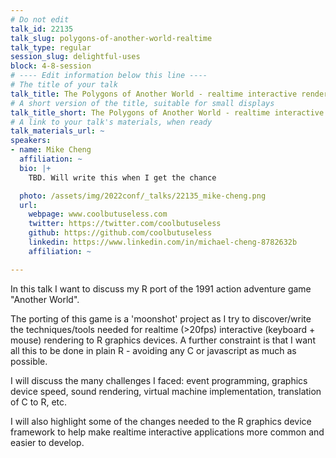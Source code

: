 ```yaml
---
# Do not edit
talk_id: 22135
talk_slug: polygons-of-another-world-realtime
talk_type: regular
session_slug: delightful-uses
block: 4-8-session
# ---- Edit information below this line ----
# The title of your talk
talk_title: The Polygons of Another World - realtime interactive rendering in R
# A short version of the title, suitable for small displays
talk_title_short: The Polygons of Another World - realtime interactive rendering in R
# A link to your talk's materials, when ready
talk_materials_url: ~
speakers:
- name: Mike Cheng
  affiliation: ~
  bio: |+
    TBD. Will write this when I get the chance

  photo: /assets/img/2022conf/_talks/22135_mike-cheng.png
  url:
    webpage: www.coolbutuseless.com
    twitter: https://twitter.com/coolbutuseless
    github: https://github.com/coolbutuseless
    linkedin: https://www.linkedin.com/in/michael-cheng-8782632b
    affiliation: ~

---
```


<!-- ABSTRACT ----
Please write abstract below. You may use simple markdown (links, code style, bold, italics)
-->

In this talk I want to discuss my R port of the 1991 action adventure game
"Another World".

The porting of this game is a 'moonshot' project as I try to discover/write the
techniques/tools needed for realtime (>20fps) interactive (keyboard + mouse)
rendering to R graphics devices. A further constraint is that I want all this to
be done in plain R - avoiding any C or javascript as much as possible.

I will discuss the many challenges I faced: event programming, graphics device
speed, sound rendering, virtual machine implementation, translation of C to R,
etc.

I will also highlight some of the changes needed to the R graphics device
framework to help make realtime interactive applications more common and easier
to develop.
